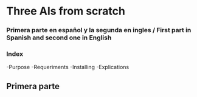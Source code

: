 # Three AIs from scratch

### Primera parte en español y la segunda en ingles / First part in Spanish and second one in English

### Index
-Purpose
-Requeriments
-Installing
-Explications

## Primera parte
